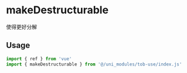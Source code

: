 # makeDestructurable

使得更好分解

## Usage

```js
import { ref } from 'vue'
import { makeDestructurable } from '@/uni_modules/tob-use/index.js'


```

